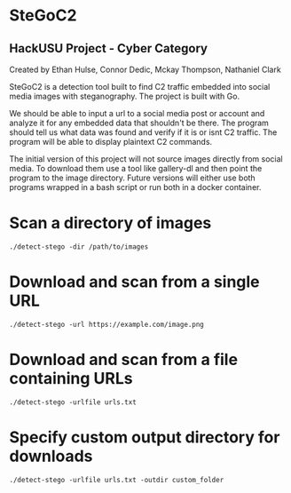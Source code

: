 # SteGoC2
## HackUSU Project - Cyber Category
Created by Ethan Hulse, Connor Dedic, Mckay Thompson, Nathaniel Clark

SteGoC2 is a detection tool built to find C2 traffic embedded into social media images with steganography. The project is built with Go.

We should be able to input a url to a social media post or account and analyze it for any embedded data that shouldn't be there.
The program should tell us what data was found and verify if it is or isnt C2 traffic. The program will be able to display plaintext C2 commands.

The initial version of this project will not source images directly from social media. To download them use a tool like gallery-dl and then point the program to the image directory. Future versions will either use both programs wrapped in a bash script or run both in a docker container. 

# Scan a directory of images
`./detect-stego -dir /path/to/images`

# Download and scan from a single URL
`./detect-stego -url https://example.com/image.png`

# Download and scan from a file containing URLs
`./detect-stego -urlfile urls.txt`

# Specify custom output directory for downloads
`./detect-stego -urlfile urls.txt -outdir custom_folder`